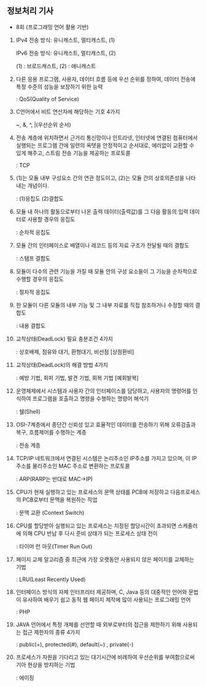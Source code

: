 ## 정보처리 기사

* 8회 (프로그래밍 언어 활용 기반)

1. IPv4 전송 방식: 유니캐스트, 멀티캐스트, (1)

   IPv6 전송 방식: 유니캐스트, 멀티캐스트, (2)

   (1) : 브로드캐스트, (2) : 애니캐스트

2. 다른 응용 프로그램, 사용자, 데이터 흐름 등에 우선 순위를 정하여, 데이터 전송에 특정 수준의 성능을 보장하기 위한 능력

   : QoS(Quality of Service)

3. C언어에서 비트 연산자에 해당하는 기호 4가지

   ~, &, ^, |(우선순위 순서)

4. 전송 계층에 위치하면서 근거리 통신망이나 인트라넷, 인터넷에 연결된 컴퓨터에서 실행되는 프로그램 간에 일련의 옥텟을 안정적이고 순서대로, 에러없이 교환할 수 있게 해주고, 스트림 전송 기능을 제공하는 프로토콜

   : TCP

5. (1)는 모듈 내부 구성요소 간의 연관 정도이고, (2)는 모듈 간의 상호의존성을 나타내는 개념이다.

   : (1)응집도 (2)결합도

6. 모듈 내 하나의 활동으로부터 나온 출력 데이터(출력값)를 그 다음 활동의 입력 데이터로 사용할 경우의 응집도

   : 순차적 응집도

7. 모듈 간의 인터페이스로 배열이나 레코드 등의 자료 구조가 전달될 때의 결합도

   : 스탬프 결합도

8. 모듈이 다수의 관련 기능을 가질 때 모듈 안의 구성 요소들이 그 기능을 순차적으로 수행할 경우의 응집도

   : 절차적 응집도

9. 한 모듈이 다른 모듈의 내부 기능 및 그 내부 자료를 직접 참조하거나 수정할 때의 결합도

   : 내용 결합도

10. 교착상태(DeadLock) 필요 충분조건 4가지

    : 상호배제, 점유와 대기, 환형대기, 비선점 [상점환비]

11. 교착상태(DeadLock)의 해결 방법 4가지

    : 예방 기법, 회피 기법, 발견 기법, 회복 기법 [예회발복]

12. 운영체제에서 시스템과 사용자 간의 인터페이스를 담당하고, 사용자의 명령어를 인식하여 프로그램을 호출하고 명령을 수행하는 명령어 해석기

    : 쉘(Shell)

13. OSI-7계층에서 종단간 신뢰성 있고 효율적인 데이터를 전송하기 위해 오류검출과 복구, 흐름제어를 수행하는 계층

    : 전송 계층

14. TCP/IP 네트워크에서 연결된 시스템은 논리주소인 IP주소를 가지고 있으며, 이 IP주소를 물리주소인 MAC 주소로 변환하는 프로토콜

    : ARP(RARP는 반대로 MAC->IP)

15. CPU가 현재 실행하고 있는 프로세스의 문맥 상태를 PCB에 저장하고 다음프로세스의 PCB로부터 문맥을 복원하는 작업

    : 문맥 교환 (Context Switch)

16. CPU를 할당받아 실행되고 있는 프로세스는 지정된 할당시간이 초과되면 스케줄러에 의해 CPU 반납 후 다시 준비 상태가 되는 프로세스 상태 전이

    : 타이머 런 아웃(Timer Run Out)

17. 페이지 교체 알고리즘 중 최근에 가장 오랫동안 사용되지 않은 페이지를 교체하는 기법

    : LRU(Least Recently Used)

18. 인터페이스 방식의 자체 인터프리터 제공하며, C, Java 등의 대중적인 언어와 문법이 유사하여 배우기 쉽고 동적 웹 페이지 제작에 많이 사용되는 프로그래밍 언어

    : PHP

19. JAVA 언어에서 특정 개체를 선언할 때 외부로부터의 접근을 제한하기 위해 사용되는 접근 제한자의 종류 4가지

    : public(+), protected(#), default(~) , private(-)

20. 프로세스가 자원을 기다리고 있는 대기시간에 비례하여 우선순위를 부여함으로써 기아 현상을 방지하는 기법

    : 에이징